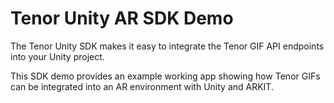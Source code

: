 # Tenor Unity AR SDK Demo

The Tenor Unity SDK makes it easy to integrate the Tenor GIF API endpoints into your Unity project.

This SDK demo provides an example working app showing how Tenor GIFs can be integrated into an AR environment with Unity and ARKIT.
